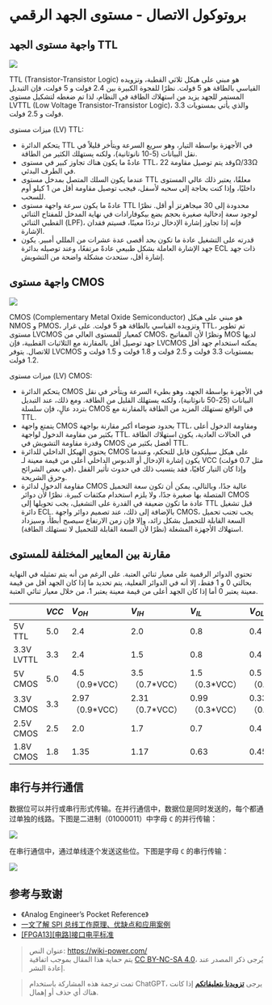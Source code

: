 # بروتوكول الاتصال - مستوى الجهد الرقمي

## واجهة مستوى الجهد TTL

![](https://img.wiki-power.com/d/wiki-media/img/20220505152445.png)

TTL (Transistor-Transistor Logic) هو مبني على هيكل ثلاثي القطبة، وتزويده القياسي بالطاقة هو 5 فولت. نظرًا للفجوة الكبيرة بين 2.4 فولت و 5 فولت، فإن التبديل المستمر للجهد يزيد من استهلاك الطاقة في النظام، لذا تم ضغطه لتشكيل مستوى LVTTL (Low Voltage Transistor-Transistor Logic)، والذي يأتي بمستويات 3.3 فولت و 2.5 فولت.

ميزات مستوى (LV) TTL:

- يتحكم الدائرة TTL في الأجهزة بواسطة التيار، وهو سريع السرعة ويتأخر قليلاً في نقل البيانات (5-10 نانوثانية)، ولكنه يستهلك الكثير من الطاقة.
- عادةً ما يكون هناك تجاوز كبير في مستوى TTL، وقد يتم توصيل مقاومة 22Ω/33Ω في الطرف البدئي.
- عندما يكون السلك المتصل بمدخل مستوى TTL معلقًا، يعتبر ذلك عالي المستوى داخليًا، وإذا كنت بحاجة إلى سحبه لأسفل، فيجب توصيل مقاومة أقل من 1 كيلو أوم للسحب.
- عادةً ما يكون سرعة واجهة مستوى TTL محدودة إلى 30 ميجاهرتز أو أقل. نظرًا لوجود سعة إدخالية صغيرة بحجم بضع بيكوفارادات في نهاية المدخل للمفتاح الثنائي القطبي الثنائي (LPF)، فإنه إذا تجاوز إشارة الإدخال ترددًا معينًا، فسيتم فقدان الإشارة.
- قدرته على التشغيل عادة ما تكون بحد أقصى عدة عشرات من المللي أمبير. يكون جهد الإشارة العاملة بشكل طبيعي عادةً مرتفعًا، وعند توصيله بدائرة ECL ذات جهد إشارة أقل، ستحدث مشكلة واضحة من التشويش.

## واجهة مستوى CMOS

![](https://img.wiki-power.com/d/wiki-media/img/20220505154222.png)

CMOS (Complementary Metal Oxide Semiconductor) هو مبني على هيكل NMOS و PMOS، وتزويده القياسي بالطاقة هو 5 فولت. على غرار TTL، تم تطوير مستوى LVCMOS كمعيار للمستوى العالي من CMOS، ونظرًا لأن المفاتيح MOS لديها جهد توصيل أقل بالمقارنة مع الثلاثيات القطبية، فإن LVCMOS يمكنه استخدام جهد أقل للاتصال. يتوفر LVCMOS بمستويات 3.3 فولت و 2.5 فولت و 1.8 فولت و 1.5 فولت و 1.2 فولت.

ميزات مستوى (LV) CMOS:

- يتحكم الدائرة CMOS في الأجهزة بواسطة الجهد، وهو بطيء السرعة ويتأخر في نقل البيانات (25-50 نانوثانية)، ولكنه يستهلك القليل من الطاقة. ومع ذلك، عند التبديل بتردد عالٍ، فإن سلسلة CMOS في الواقع تستهلك المزيد من الطاقة بالمقارنة مع TTL.
- يتمتع واجهة CMOS بحدود ضوضاء أكبر مقارنة بواجهة TTL، ومقاومة الدخول أعلى بكثير من مقاومة الدخول لواجهة TTL. في الحالات العادية، يكون استهلاك الطاقة وقدرة مقاومة التشويش في CMOS أفضل بكثير من TTL.
- يحتوي الهيكل الداخلي للدائرة CMOS على هيكل سيليكون قابل للتحكم، وعندما يكون إشارة الإدخال أو الدبوس الداخلي أعلى من قيمة معينة لـ VCC (مثل 0.7 فولت في بعض الشرائح)، وإذا كان التيار كافيًا، فقد يتسبب ذلك في حدوث تأثير القفل وحرق الشريحة.
- مقاومة الدخول لدائرة CMOS عالية جدًا، وبالتالي، يمكن أن تكون سعة التحميل المتصلة بها صغيرة جدًا، ولا يلزم استخدام مكثفات كبيرة. نظرًا لأن دوائر CMOS عادة ما تكون ضعيفة في القدرة على التشغيل، يجب تحويلها إلى TTL قبل تشغيل دائرة ECL. بالإضافة إلى ذلك، عند تصميم دوائر واجهة CMOS، يجب تجنب تحميل السعة القابلة للتحميل بشكل زائد، وإلا فإن زمن الارتفاع سيصبح أبطأ، وسيزداد استهلاك الأجهزة المشغلة (نظرًا لأن السعة القابلة للتحميل لا تستهلك الطاقة).

## مقارنة بين المعايير المختلفة للمستوى

تحتوي الدوائر الرقمية على معيار ثنائي العتبة. على الرغم من أنه يتم تمثيله في النهاية بحالتي 0 و 1 فقط، إلا أنه في الدوائر الفعلية، يتم تحديد ما إذا كان الجهد أقل من قيمة معينة يعتبر 0 أما إذا كان الجهد أعلى من قيمة معينة يعتبر 1، من خلال معيار ثنائي العتبة.

|            | $VCC$ | $V_{OH}$         | $V_{IH}$         | $V_{IL}$         | $V_{OL}$         | $GND$ |
| :--------- | :---- | :--------------- | :--------------- | :--------------- | :--------------- | :---- |
| 5V TTL     | 5.0   | 2.4              | 2.0              | 0.8              | 0.4              | 0.0   |
| 3.3V LVTTL | 3.3   | 2.4              | 1.5              | 0.8              | 0.4              | 0.0   |
| 5V CMOS    | 5.0   | 4.5（0.9\*VCC）  | 3.5（0.7\*VCC）  | 1.5（0.3\*VCC）  | 0.5（0.1\*VCC）  | 0.0   |
| 3.3V CMOS  | 3.3   | 2.97（0.9\*VCC） | 2.31（0.7\*VCC） | 0.99（0.3\*VCC） | 0.33（0.1\*VCC） | 0.0   |
| 2.5V CMOS  | 2.5   | 2.0              | 1.7              | 0.7              | 0.4              | 0.0   |
| 1.8V CMOS  | 1.8   | 1.35             | 1.17             | 0.63             | 0.45             | 0.0   |

## 串行与并行通信

数据位可以并行或串行形式传输。在并行通信中，数据位是同时发送的，每个都通过单独的线路。下图是二进制（01000011）中字母 `C` 的并行传输：

![](https://img.wiki-power.com/d/wiki-media/img/20211109095630.png)

在串行通信中，通过单线逐个发送这些位。下图是字母 `C` 的串行传输：

![](https://img.wiki-power.com/d/wiki-media/img/20211109095718.png)

## 参考与致谢

- 《Analog Engineer’s Pocket Reference》
- [一文了解 SPI 总线工作原理、优缺点和应用案例](http://news.eeworld.com.cn/qrs/ic470019.html)
- [[FPGA13][电路]接口电平标准](https://zhenhuizhang.tk/post/fpga13jie-kou-dian-ping-biao-zhun/)

> عنوان النص: <https://wiki-power.com/>  
> يتم حماية هذا المقال بموجب اتفاقية [CC BY-NC-SA 4.0](https://creativecommons.org/licenses/by/4.0/deed.zh)، يُرجى ذكر المصدر عند إعادة النشر.

> تمت ترجمة هذه المشاركة باستخدام ChatGPT، يرجى [**تزويدنا بتعليقاتكم**](https://github.com/linyuxuanlin/Wiki_MkDocs/issues/new) إذا كانت هناك أي حذف أو إهمال.
